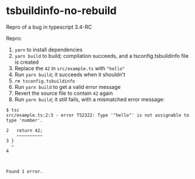 # tsbuildinfo-no-rebuild
Repro of a bug in typescript 3.4-RC

Repro:
1. `yarn` to install dependencies
2. `yarn build` to build; compilation succeeds, and a tsconfig.tsbuildinfo file is created
3. Replace the `42` in `src/example.ts` with `"hello"`
4. Run `yarn build`; it succeeds when it shouldn't
5. `rm tsconfig.tsbuildinfo`
6. Run `yarn build` to get a valid error message
7. Revert the source file to contain `42` again
8. Run `yarn build`; it still fails, with a mismatched error message:

```
$ tsc
src/example.ts:2:3 - error TS2322: Type '"hello"' is not assignable to type 'number'.

2   return 42;
    ~~~~~~~~~~
3 }
  ~
4



Found 1 error.
```